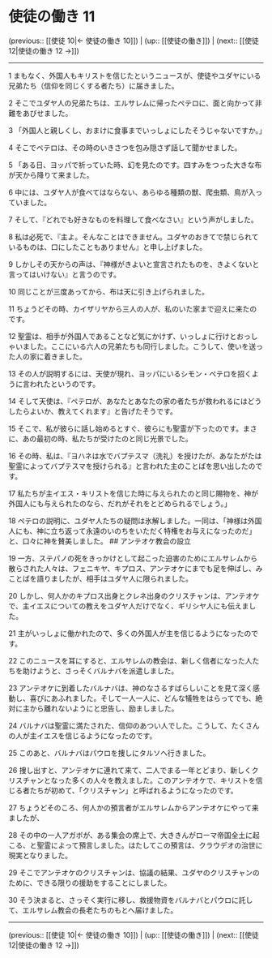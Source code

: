 # 使徒の働き 11

(previous:: [[使徒 10|← 使徒の働き 10]]) | (up:: [[使徒の働き]]) | (next:: [[使徒 12|使徒の働き 12 →]])

***


1 まもなく、外国人もキリストを信じたというニュースが、使徒やユダヤにいる兄弟たち（信仰を同じくする者たち）に届きました。 

2 そこでユダヤ人の兄弟たちは、エルサレムに帰ったペテロに、面と向かって非難をあびせました。 

3 「外国人と親しくし、おまけに食事までいっしょにしたそうじゃないですか。」 

4 そこでペテロは、その時のいきさつを包み隠さず話して聞かせました。 

5 「ある日、ヨッパで祈っていた時、幻を見たのです。四すみをつった大きな布が天から降りて来ました。 

6 中には、ユダヤ人が食べてはならない、あらゆる種類の獣、爬虫類、鳥が入っていました。 

7 そして、『どれでも好きなものを料理して食べなさい』という声がしました。 

8 私は必死で、『主よ。そんなことはできません。ユダヤのおきてで禁じられているものは、口にしたこともありません』と申し上げました。 

9 しかしその天からの声は、『神様がきよいと宣言されたものを、きよくないと言ってはいけない』と言うのです。 

10 同じことが三度あってから、布は天に引き上げられました。 

11 ちょうどその時、カイザリヤから三人の人が、私のいた家まで迎えに来たのです。 

12 聖霊は、相手が外国人であることなど気にかけず、いっしょに行けとおっしゃいました。ここにいる六人の兄弟たちも同行しました。こうして、使いを送った人の家に着きました。 

13 その人が説明するには、天使が現れ、ヨッパにいるシモン・ペテロを招くように言われたというのです。 

14 そして天使は、『ペテロが、あなたとあなたの家の者たちが救われるにはどうしたらよいか、教えてくれます』と告げたそうです。 

15 そこで、私が彼らに話し始めるとすぐ、彼らにも聖霊が下ったのです。まさに、あの最初の時、私たちが受けたのと同じ光景でした。 

16 その時、私は、『ヨハネは水でバプテスマ（洗礼）を授けたが、あなたがたは聖霊によってバプテスマを授けられる』と言われた主のことばを思い出したのです。 

17 私たちが主イエス・キリストを信じた時に与えられたのと同じ賜物を、神が外国人にも与えられたのなら、だれがそれをとどめられるでしょう。」 

18 ペテロの説明に、ユダヤ人たちの疑問は氷解しました。一同は、「神様は外国人にも、神に立ち返って永遠のいのちをいただく特権をお与えになったのだ」と、口々に神を賛美しました。 ## アンテオケ教会の設立 

19 一方、ステパノの死をきっかけとして起こった迫害のためにエルサレムから散らされた人々は、フェニキヤ、キプロス、アンテオケにまでも足を伸ばし、みことばを語りましたが、相手はユダヤ人に限られました。 

20 しかし、何人かのキプロス出身とクレネ出身のクリスチャンは、アンテオケで、主イエスについての教えをユダヤ人だけでなく、ギリシヤ人にも伝えました。 

21 主がいっしょに働かれたので、多くの外国人が主を信じるようになったのです。 

22 このニュースを耳にすると、エルサレムの教会は、新しく信者になった人たちを助けようと、さっそくバルナバを派遣しました。 

23 アンテオケに到着したバルナバは、神のなさるすばらしいことを見て深く感動し、喜びにあふれました。そして一人一人に、どんな犠牲をはらってでも、絶対に主から離れないようにと忠告し、励ましました。 

24 バルナバは聖霊に満たされた、信仰のあつい人でした。こうして、たくさんの人が主イエスを信じるようになったのです。 

25 このあと、バルナバはパウロを捜しにタルソへ行きました。 

26 捜し出すと、アンテオケに連れて来て、二人でまる一年とどまり、新しくクリスチャンとなった多くの人々を教えました。このアンテオケで、キリストを信じる者たちが初めて、「クリスチャン」と呼ばれるようになったのです。 

27 ちょうどそのころ、何人かの預言者がエルサレムからアンテオケにやって来ましたが、 

28 その中の一人アガボが、ある集会の席上で、大ききんがローマ帝国全土に起こる、と聖霊によって預言しました。はたしてこの預言は、クラウデオの治世に現実となりました。 

29 そこでアンテオケのクリスチャンは、協議の結果、ユダヤのクリスチャンのために、できる限りの援助をすることにしました。 

30 そう決まると、さっそく実行に移し、救援物資をバルナバとパウロに託して、エルサレム教会の長老たちのもとへ届けました。

***

(previous:: [[使徒 10|← 使徒の働き 10]]) | (up:: [[使徒の働き]]) | (next:: [[使徒 12|使徒の働き 12 →]])
